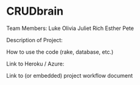 # CRUDbrain

Team Members:
Luke
Olivia
Juliet
Rich
Esther
Pete

Description of Project:



How to use the code (rake, database, etc.)


Link to Heroku / Azure:

Link to (or embedded) project workflow document
